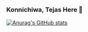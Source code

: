 ### Konnichiwa, Tejas Here 👋

[![Anurag's GitHub stats](https://github-readme-stats.vercel.app/api?username=tejas-44)](https://github.com/anuraghazra/github-readme-stats)



<!-- <img align="center" src="https://github-readme-stats.vercel.app/api/<CARD_TYPE>/?username=<USERNAME>&theme=<THEME_NAME>" /> -->

<!--
**tejas-44/tejas-44** is a ✨ _special_ ✨ repository because its `README.md` (this file) appears on your GitHub profile.

Here are some ideas to get you started:

- 🔭 I’m currently working on ...
- 🌱 I’m currently learning ...
- 👯 I’m looking to collaborate on ...
- 🤔 I’m looking for help with ...
- 💬 Ask me about ...
- 📫 How to reach me: ...
- 😄 Pronouns: ...
- ⚡ Fun fact: ...
-->
